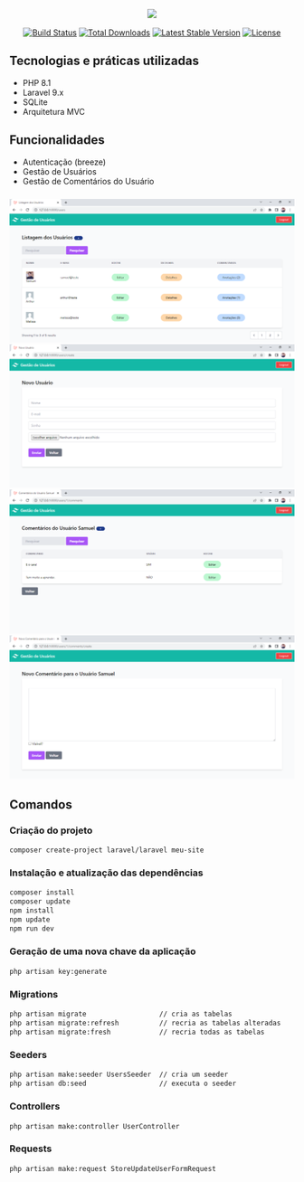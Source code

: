 <p align="center"><a href="https://laravel.com" target="_blank"><img src="https://raw.githubusercontent.com/laravel/art/master/logo-lockup/5%20SVG/2%20CMYK/1%20Full%20Color/laravel-logolockup-cmyk-red.svg" width="400"></a></p>

<p align="center">
<a href="https://travis-ci.org/laravel/framework"><img src="https://travis-ci.org/laravel/framework.svg" alt="Build Status"></a>
<a href="https://packagist.org/packages/laravel/framework"><img src="https://img.shields.io/packagist/dt/laravel/framework" alt="Total Downloads"></a>
<a href="https://packagist.org/packages/laravel/framework"><img src="https://img.shields.io/packagist/v/laravel/framework" alt="Latest Stable Version"></a>
<a href="https://packagist.org/packages/laravel/framework"><img src="https://img.shields.io/packagist/l/laravel/framework" alt="License"></a>
</p>

## Tecnologias e práticas utilizadas
- PHP 8.1
- Laravel 9.x
- SQLite
- Arquitetura MVC

## Funcionalidades
- Autenticação (breeze)
- Gestão de Usuários
- Gestão de Comentários do Usuário

###

![alt text](https://raw.githubusercontent.com/samuel-oldra/GestaoDeUsuarios/main/README_IMGS/list_user.png)
![alt text](https://raw.githubusercontent.com/samuel-oldra/GestaoDeUsuarios/main/README_IMGS/create_user.png)
![alt text](https://raw.githubusercontent.com/samuel-oldra/GestaoDeUsuarios/main/README_IMGS/list_comment.png)
![alt text](https://raw.githubusercontent.com/samuel-oldra/GestaoDeUsuarios/main/README_IMGS/create_comment.png)

## Comandos

### Criação do projeto
```
composer create-project laravel/laravel meu-site
```

### Instalação e atualização das dependências
```
composer install
composer update
npm install
npm update
npm run dev
```

### Geração de uma nova chave da aplicação
```
php artisan key:generate
```

### Migrations
```
php artisan migrate                  // cria as tabelas
php artisan migrate:refresh          // recria as tabelas alteradas
php artisan migrate:fresh            // recria todas as tabelas
```

### Seeders
```
php artisan make:seeder UsersSeeder  // cria um seeder
php artisan db:seed                  // executa o seeder
```

### Controllers
```
php artisan make:controller UserController
```

### Requests
```
php artisan make:request StoreUpdateUserFormRequest
```
